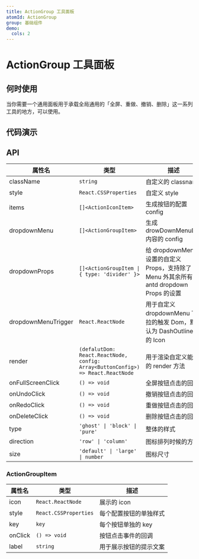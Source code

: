 ```yaml
---
title: ActionGroup 工具面板
atomId: ActionGroup
group: 基础组件
demo:
  cols: 2
---
```


# ActionGroup 工具面板

## 何时使用

当你需要一个通用面板用于承载全局通用的「全屏、重做、撤销、删除」这一系列工具的地方，可以使用。

## 代码演示

<code src="./demos/basic.tsx" title="基本使用" description="通过配置 `items` 渲染"></code>
<code src="./demos/config.tsx" title='配置使用' description= "声明 `type` 为 `divider` 来渲染分隔符"></code>
<code src="./demos/dropMenu.tsx" title="dropdown" description="通过配置 `dropdownMenu` 可以在尾部渲染一个下拉内容"></code>
<code src="./demos/type.tsx" title="模式配置"></code>
<code src="./demos/custom.tsx" title='自定义' description= "通过 `render` 可以自定义渲染特殊的操作内容" ></code>
<code src="./demos/withPanel.tsx" iframe title="浮动面板中使用" description="配合 `DraggablePanel` 可以使得整个面板可浮动拖拽"></code>

## API

| 属性名              | 类型                                                                            | 描述                                                                                    |
| ------------------- | ------------------------------------------------------------------------------- | --------------------------------------------------------------------------------------- |
| className           | `string`                                                                        | 自定义的 classname                                                                      |
| style               | `React.CSSProperties`                                                           | 自定义 style                                                                            |
| items               | `[]<ActionIconItem>`                                                            | 生成按钮的配置 config                                                                   |
| dropdownMenu        | `[]<ActionGroupItem>`                                                           | 生成 drowDownMenuList 内容的 config                                                     |
| dropdownProps       | `[]<ActionGroupItem \| { type: 'divider' }>`                                    | 给 dropdownMenu 设置的自定义 Props，支持除了 Menu 外其余所有 antd dropdown Props 的设置 |
| dropdownMenuTrigger | `React.ReactNode`                                                               | 用于自定义 dropdownMenu 下拉的触发 Dom，默认为 DashOutlined 的 Icon                     |
| render              | `(defalutDom: React.ReactNode, config: Array<ButtonConfig>) => React.ReactNode` | 用于渲染自定义能力的 render 方法                                                        |
| onFullScreenClick   | `() => void`                                                                    | 全屏按钮点击的回调                                                                      |
| onUndoClick         | `() => void`                                                                    | 撤销按钮点击的回调                                                                      |
| onRedoClick         | `() => void`                                                                    | 重做按钮点击的回调                                                                      |
| onDeleteClick       | `() => void`                                                                    | 删除按钮点击的回调                                                                      |
| type                | `'ghost' \| 'block' \| 'pure'`                                                  | 整体的样式                                                                              |
| direction           | `'row' \| 'column'`                                                             | 图标排列时候的方向                                                                      |
| size                | `'default' \| 'large' \| number`                                                | 图标尺寸                                                                                |

### ActionGroupItem

| 属性名  | 类型                  | 描述                   |
| ------- | --------------------- | ---------------------- |
| icon    | `React.ReactNode`     | 展示的 icon            |
| style   | `React.CSSProperties` | 每个配置按钮的单独样式 |
| key     | `key`                 | 每个按钮单独的 key     |
| onClick | `() => void`          | 按钮点击事件的回调     |
| label   | `string`              | 用于展示按钮的提示文案 |
